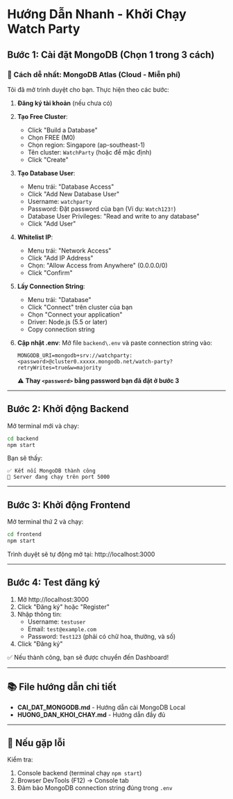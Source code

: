 # Hướng Dẫn Nhanh - Khởi Chạy Watch Party

## Bước 1: Cài đặt MongoDB (Chọn 1 trong 3 cách)

### 🎯 Cách dễ nhất: MongoDB Atlas (Cloud - Miễn phí)

Tôi đã mở trình duyệt cho bạn. Thực hiện theo các bước:

1. **Đăng ký tài khoản** (nếu chưa có)
2. **Tạo Free Cluster**:
   - Click "Build a Database"
   - Chọn FREE (M0)
   - Chọn region: Singapore (ap-southeast-1)
   - Tên cluster: `WatchParty` (hoặc để mặc định)
   - Click "Create"

3. **Tạo Database User**:
   - Menu trái: "Database Access" 
   - Click "Add New Database User"
   - Username: `watchparty`
   - Password: Đặt password của bạn (Ví dụ: `Watch123!`)
   - Database User Privileges: "Read and write to any database"
   - Click "Add User"

4. **Whitelist IP**:
   - Menu trái: "Network Access"
   - Click "Add IP Address"
   - Chọn: "Allow Access from Anywhere" (0.0.0.0/0)
   - Click "Confirm"

5. **Lấy Connection String**:
   - Menu trái: "Database"
   - Click "Connect" trên cluster của bạn
   - Chọn "Connect your application"
   - Driver: Node.js (5.5 or later)
   - Copy connection string

6. **Cập nhật .env**:
   Mở file `backend\.env` và paste connection string vào:
   ```
   MONGODB_URI=mongodb+srv://watchparty:<password>@cluster0.xxxxx.mongodb.net/watch-party?retryWrites=true&w=majority
   ```
   ⚠️ **Thay `<password>` bằng password bạn đã đặt ở bước 3**

---

## Bước 2: Khởi động Backend

Mở terminal mới và chạy:
```bash
cd backend
npm start
```

Bạn sẽ thấy:
```
✅ Kết nối MongoDB thành công
🚀 Server đang chạy trên port 5000
```

---

## Bước 3: Khởi động Frontend

Mở terminal thứ 2 và chạy:
```bash
cd frontend
npm start
```

Trình duyệt sẽ tự động mở tại: http://localhost:3000

---

## Bước 4: Test đăng ký

1. Mở http://localhost:3000
2. Click "Đăng ký" hoặc "Register"
3. Nhập thông tin:
   - Username: `testuser`
   - Email: `test@example.com`
   - Password: `Test123` (phải có chữ hoa, thường, và số)
4. Click "Đăng ký"

✅ Nếu thành công, bạn sẽ được chuyển đến Dashboard!

---

## 📚 File hướng dẫn chi tiết

- **CAI_DAT_MONGODB.md** - Hướng dẫn cài MongoDB Local
- **HUONG_DAN_KHOI_CHAY.md** - Hướng dẫn đầy đủ

---

## 🔧 Nếu gặp lỗi

Kiểm tra:
1. Console backend (terminal chạy `npm start`)
2. Browser DevTools (F12) → Console tab
3. Đảm bảo MongoDB connection string đúng trong `.env`

